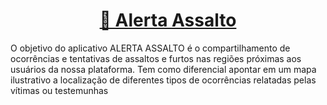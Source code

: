 <h1 align="center">
    <a href="https://alertaassalto.com.br/">🔗 Alerta Assalto</a>
</h1>

<p align="left">O objetivo do aplicativo ALERTA ASSALTO é o compartilhamento de ocorrências e tentativas de assaltos e furtos nas regiões próximas aos usuários da nossa plataforma. Tem como diferencial apontar em um mapa ilustrativo a localização de diferentes tipos de ocorrências relatadas pelas vítimas ou testemunhas</p>
